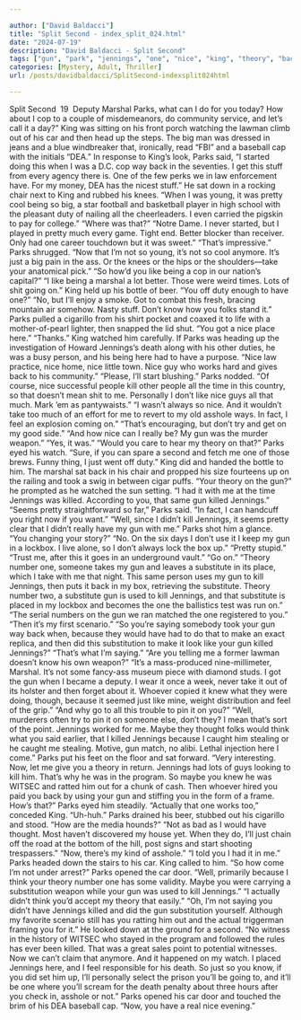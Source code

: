 ```yaml
---

author: ["David Baldacci"]
title: "Split Second - index_split_024.html"
date: "2024-07-19"
description: "David Baldacci - Split Second"
tags: ["gun", "park", "jennings", "one", "nice", "king", "theory", "back", "kill", "killed", "pretty", "like", "marshal", "car", "take", "would", "number", "substitute", "second", "cop", "big", "said", "way", "sat", "duty"]
categories: [Mystery, Adult, Thriller]
url: /posts/davidbaldacci/SplitSecond-indexsplit024html

---
```



Split Second
		 19 
Deputy Marshal Parks, what can I do for you today? How about I cop to a couple of misdemeanors, do community service, and let’s call it a day?” King was sitting on his front porch watching the lawman climb out of his car and then head up the steps. The big man was dressed in jeans and a blue windbreaker that, ironically, read “FBI” and a baseball cap with the initials “DEA.”
In response to King’s look, Parks said, “I started doing this when I was a D.C. cop way back in the seventies. I get this stuff from every agency there is. One of the few perks we in law enforcement have. For my money, DEA has the nicest stuff.” He sat down in a rocking chair next to King and rubbed his knees.
“When I was young, it was pretty cool being so big, a star football and basketball player in high school with the pleasant duty of nailing all the cheerleaders. I even carried the pigskin to pay for college.”
“Where was that?”
“Notre Dame. I never started, but I played in pretty much every game. Tight end. Better blocker than receiver. Only had one career touchdown but it was sweet.”
“That’s impressive.”
Parks shrugged. “Now that I’m not so young, it’s not so cool anymore. It’s just a big pain in the ass. Or the knees or the hips or the shoulders—take your anatomical pick.”
“So how’d you like being a cop in our nation’s capital?”
“I like being a marshal a lot better. Those were weird times. Lots of shit going on.”
King held up his bottle of beer. “You off duty enough to have one?”
“No, but I’ll enjoy a smoke. Got to combat this fresh, bracing mountain air somehow. Nasty stuff. Don’t know how you folks stand it.”
Parks pulled a cigarillo from his shirt pocket and coaxed it to life with a mother-of-pearl lighter, then snapped the lid shut. “You got a nice place here.”
“Thanks.” King watched him carefully. If Parks was heading up the investigation of Howard Jennings’s death along with his other duties, he was a busy person, and his being here had to have a purpose.
“Nice law practice, nice home, nice little town. Nice guy who works hard and gives back to his community.”
“Please, I’ll start blushing.”
Parks nodded. “Of course, nice successful people kill other people all the time in this country, so that doesn’t mean shit to me. Personally I don’t like nice guys all that much. Mark ’em as pantywaists.”
“I wasn’t always so nice. And it wouldn’t take too much of an effort for me to revert to my old asshole ways. In fact, I feel an explosion coming on.”
“That’s encouraging, but don’t try and get on my good side.”
“And how nice can I really be? My gun was the murder weapon.”
“Yes, it was.”
“Would you care to hear my theory on that?”
Parks eyed his watch. “Sure, if you can spare a second and fetch me one of those brews. Funny thing, I just went off duty.”
King did and handed the bottle to him. The marshal sat back in his chair and propped his size fourteens up on the railing and took a swig in between cigar puffs.
“Your theory on the gun?” he prompted as he watched the sun setting.
“I had it with me at the time Jennings was killed. According to you, that same gun killed Jennings.”
“Seems pretty straightforward so far,” Parks said. “In fact, I can handcuff you right now if you want.”
“Well, since I didn’t kill Jennings, it seems pretty clear that I didn’t really have my gun with me.”
Parks shot him a glance. “You changing your story?”
“No. On the six days I don’t use it I keep my gun in a lockbox. I live alone, so I don’t always lock the box up.”
“Pretty stupid.”
“Trust me, after this it goes in an underground vault.”
“Go on.”
“Theory number one, someone takes my gun and leaves a substitute in its place, which I take with me that night. This same person uses my gun to kill Jennings, then puts it back in my box, retrieving the substitute. Theory number two, a substitute gun is used to kill Jennings, and that substitute is placed in my lockbox and becomes the one the ballistics test was run on.”
“The serial numbers on the gun we ran matched the one registered to you.”
“Then it’s my first scenario.”
“So you’re saying somebody took your gun way back when, because they would have had to do that to make an exact replica, and then did this substitution to make it look like your gun killed Jennings?”
“That’s what I’m saying.”
“Are you telling me a former lawman doesn’t know his own weapon?”
“It’s a mass-produced nine-millimeter, Marshal. It’s not some fancy-ass museum piece with diamond studs. I got the gun when I became a deputy. I wear it once a week, never take it out of its holster and then forget about it. Whoever copied it knew what they were doing, though, because it seemed just like mine, weight distribution and feel of the grip.”
“And why go to all this trouble to pin it on you?”
“Well, murderers often try to pin it on someone else, don’t they? I mean that’s sort of the point. Jennings worked for me. Maybe they thought folks would think what you said earlier, that I killed Jennings because I caught him stealing or he caught me stealing. Motive, gun match, no alibi. Lethal injection here I come.”
Parks put his feet on the floor and sat forward. “Very interesting. Now, let me give you a theory in return. Jennings had lots of guys looking to kill him. That’s why he was in the program. So maybe you knew he was WITSEC and ratted him out for a chunk of cash. Then whoever hired you paid you back by using your gun and stiffing you in the form of a frame. How’s that?” Parks eyed him steadily.
“Actually that one works too,” conceded King.
“Uh-huh.” Parks drained his beer, stubbed out his cigarillo and stood. “How are the media hounds?”
“Not as bad as I would have thought. Most haven’t discovered my house yet. When they do, I’ll just chain off the road at the bottom of the hill, post signs and start shooting trespassers.”
“Now, there’s my kind of asshole.”
“I told you I had it in me.”
Parks headed down the stairs to his car.
King called to him. “So how come I’m not under arrest?”
Parks opened the car door. “Well, primarily because I think your theory number one has some validity. Maybe you were carrying a substitution weapon while your gun was used to kill Jennings.”
“I actually didn’t think you’d accept my theory that easily.”
“Oh, I’m not saying you didn’t have Jennings killed and did the gun substitution yourself. Although my favorite scenario still has you ratting him out and the actual triggerman framing you for it.” He looked down at the ground for a second. “No witness in the history of WITSEC who stayed in the program and followed the rules has ever been killed. That was a great sales point to potential witnesses. Now we can’t claim that anymore. And it happened on my watch. I placed Jennings here, and I feel responsible for his death. So just so you know, if you did set him up, I’ll personally select the prison you’ll be going to, and it’ll be one where you’ll scream for the death penalty about three hours after you check in, asshole or not.” Parks opened his car door and touched the brim of his DEA baseball cap. “Now, you have a real nice evening.”
